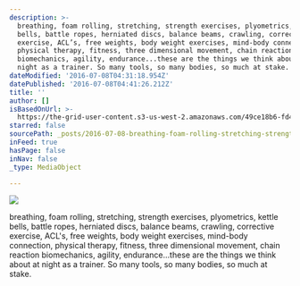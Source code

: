 ```yaml
---
description: >-
  breathing, foam rolling, stretching, strength exercises, plyometrics, kettle
  bells, battle ropes, herniated discs, balance beams, crawling, corrective
  exercise, ACL’s, free weights, body weight exercises, mind-body connection,
  physical therapy, fitness, three dimensional movement, chain reaction
  biomechanics, agility, endurance...these are the things we think about at
  night as a trainer. So many tools, so many bodies, so much at stake.
dateModified: '2016-07-08T04:31:18.954Z'
datePublished: '2016-07-08T04:41:26.212Z'
title: ''
author: []
isBasedOnUrl: >-
  https://the-grid-user-content.s3-us-west-2.amazonaws.com/49ce18b6-fd41-464c-893b-ae99ce293274.jpg
starred: false
sourcePath: _posts/2016-07-08-breathing-foam-rolling-stretching-strength-exercises-ply.md
inFeed: true
hasPage: false
inNav: false
_type: MediaObject

---
```

![](https://the-grid-user-content.s3-us-west-2.amazonaws.com/49ce18b6-fd41-464c-893b-ae99ce293274.jpg)

breathing, foam rolling, stretching, strength exercises, plyometrics, kettle bells, battle ropes, herniated discs, balance beams, crawling, corrective exercise, ACL's, free weights, body weight exercises, mind-body connection, physical therapy, fitness, three dimensional movement, chain reaction biomechanics, agility, endurance...these are the things we think about at night as a trainer. So many tools, so many bodies, so much at stake.